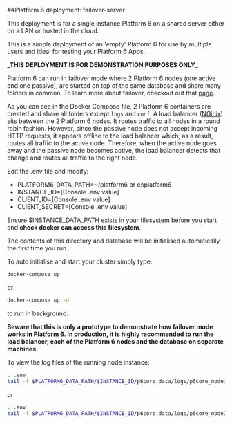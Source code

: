 ##Platform 6 deployment: failover-server

This deployment is for a single instance Platform 6 on a shared server either on a LAN or hosted in the cloud.

This is a simple deployment of an 'empty' Platform 6 for use by multiple users and ideal for testing your Platform 6 Apps.

**_THIS DEPLOYMENT IS FOR DEMONSTRATION PURPOSES ONLY**_

Platform 6 can run in failover mode where 2 Platform 6 nodes (one active and one passive), are started on top of the 
same database and share many folders in common. To learn more about failover, checkout out that
[page](https://documentation.amalto.com/platform6/latest/install-platform6/failover-clustering/).

As you can see in the Docker Compose file, 2 Platform 6 containers are created and share all folders except `logs` and
`conf`. A load balancer ([NGinix](https://traefik.io/)) sits between the 2 
Platform 6 nodes. It routes traffic to all nodes in a round robin fashion. However, since the passive node does not
accept incoming HTTP requests, it appears offline to the load balancer which, as a result, routes all traffic to the
active node. Therefore, when the active node goes away and the passive node becomes active, the load balancer detects
that change and routes all traffic to the right node.

Edit the .env file and modify:

- PLATFORM6_DATA_PATH=~/platform6 or c:\platform6
- INSTANCE_ID=[Console .env value]
- CLIENT_ID=[Console .env value]
- CLIENT_SECRET=[Console .env value]

Ensure $INSTANCE_DATA_PATH exists in your filesystem before you start and **check docker can access this filesystem**.

The contents of this directory and database will be initialised automatically the first time you run.

To auto initialise and start your cluster simply type:

```bash
docker-compose up
```
or

```bash
docker-compose up -d
```

to run in background.

__Beware that this is only a prototype to demonstrate how failover mode works in Platform 6. In production, it is highly
recommended to run the load balancer, each of the Platform 6 nodes and the database on separate machines.__

To view the log files of the running node instance:

```bash
. .env
tail -f $PLATFORM6_DATA_PATH/$INSTANCE_ID/p6core.data/logs/p6core_node1.log
```
or

```bash
. .env
tail -f $PLATFORM6_DATA_PATH/$INSTANCE_ID/p6core.data/logs/p6core_node2.log
```
